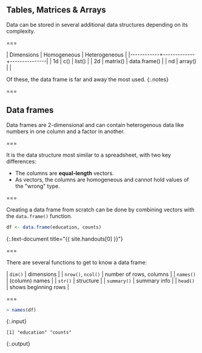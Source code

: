 ---
---

## Tables, Matrices & Arrays

Data can be stored in several additional data structures depending on its complexity.

===

| Dimensions | Homogeneous | Heterogeneous |
|------------+-------------+---------------|
| 1d         | c()         | list()        |
| 2d         | matrix()    | data.frame()  |
| nd         | array()     |               |

Of these, the data frame is far and away the most used.
{:.notes}

===

## Data frames

Data frames are 2-dimensional and can contain heterogenous data like numbers in one column and a factor in another.

===

It is the data structure most similar to a spreadsheet, with two key differences:

- The columns are **equal-length** vectors.
- As vectors, the columns are homogeneous and cannot hold values of the "wrong" type.

===

Creating a data frame from scratch can be done by combining vectors with the `data.frame()` function.



~~~r
df <- data.frame(education, counts)
~~~
{:.text-document title="{{ site.handouts[0] }}"}


===

There are several functions to get to know a data frame:

| `dim()`            | dimensions              |
| `nrow()`, `ncol()` | number of rows, columns |
| `names()`          | (column) names          |
| `str()`            | structure               |
| `summary()`        | summary info            |
| `head()`           | shows beginning rows    |

===



~~~r
> names(df)
~~~
{:.input}


~~~
[1] "education" "counts"   
~~~
{:.output}

